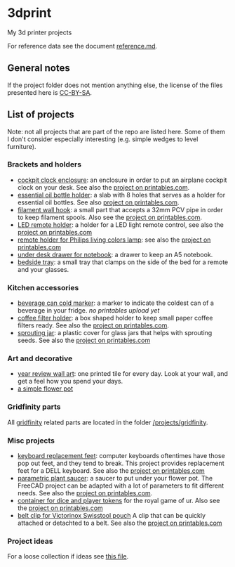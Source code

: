 # 3dprint
My 3d printer projects

For reference data see the document [reference.md](./reference.md).

## General notes
If the project folder does not mention anything else, the license of the files
presented here is [CC-BY-SA][ss_by_sa].

## List of projects
Note: not all projects that are part of the repo are listed here. Some of them
I don't consider especially interesting (e.g. simple wedges to level 
furniture).

### Brackets and holders
* [cockpit clock enclosure](projects/brackets_holders/cockpit-clocks/cockpit-clock-enclosure): 
  an enclosure in order to put an airplane cockpit 
  clock on your desk. See also the [project on printables.com](
  https://www.printables.com/model/292694-cockpit-clock-enclosure).
* [essential oil bottle holder](projects/brackets_holders/essential-oil-holder): a slab with 8
  holes that serves as a holder for essential oil bottles. See also
  [project on printables.com](
  https://www.printables.com/model/349100-holder-for-essential-oil-bottles).
* [filament wall hook](projects/brackets_holders/filament-wall-hook): a small part that accepts
  a 32mm PCV pipe in order to keep filament spools. Also see the 
  [project on printables.com](
  https://www.printables.com/model/316022-wall-hook-for-filament-spool-storage).
* [LED remote holder](projects/brackets_holders/led-remote-holder): a holder for a LED light
  remote control, see also the [project on printables.com](
  https://www.printables.com/model/332527-led-remote-holder)
* [remote holder for Philips living colors lamp](
  projects/brackets_holders/led-remote-holder-philipps): see also the [project on printables.com](
  https://www.printables.com/model/348441-holder-for-philips-living-colors-remote)
* [under desk drawer for notebook](projects/brackets_holders/under-desk-drawer): a drawer 
  to keep an A5 notebook.
* [bedside tray](projects/brackets_holders/bedside-tray): a small tray that clamps on the
  side of the bed for a remote and your glasses.

### Kitchen accessories
* [beverage can cold marker](projects/kitchen_accessories/beer-can-cold-marker): a marker to indicate
  the coldest can of a beverage in your fridge. _no printables upload yet_
* [coffee filter holder](projects/kitchen_accessories/coffee-filter-holder): a box shaped
  holder to keep small paper coffee filters ready. See also the 
  [project on printables.com](
  https://www.printables.com/model/317254-small-paper-coffee-filter-holder).
* [sprouting jar](projects/kitchen_accessories/sprouting-jar): a plastic
  cover for glass jars that helps with sprouting seeds. 
  See also the [project on printables.com](
  https://www.printables.com/model/736427-sprouting-jar)


### Art and decorative
* [year review wall art](projects/art_decoration/year-review-wallart): one printed tile 
  for every day. Look at your wall, and get a feel how you spend your days.
* [a simple flower pot](./projects/art_decoration/flower-pot)

### Gridfinity parts
All [gridfinity](https://gridfinity.xyz/) related parts are located 
in the folder [/projects/gridfinity](./projects/gridfinity).

### Misc projects
* [keyboard replacement feet](projects/misc_projects/keyboard_replacement_feet): computer
  keyboards oftentimes have those pop out feet, and they tend to break. This
  project provides replacement feet for a DELL keyboard. See also the
  [project on printables.com](
  https://www.printables.com/model/321140-keyboard-replacement-feet-for-dell-keyboard)
* [parametric plant saucer](projects/misc_projects/plant_saucer): a saucer to put under your
  flower pot. The FreeCAD project can be adapted with a lot of parameters to
  fit different needs. See also the [project on printables.com](
  https://www.printables.com/model/309976-parametric-plant-saucer).
* [container for dice and player tokens](projects/misc_projects/urgame-container) for the
  royal game of ur. Also see the [project on printables.com](
  https://www.printables.com/model/349837-container-for-game-of-ur-material)
* [belt clip for Victorinox Swisstool pouch](projects/misc_projects/swisstool-pocket-clip)
  A clip that can be quickly attached or detachted to a belt. See also the
  [project on printables.com](https://www.printables.com/model/440875-victorinox-swisstool-belt-clip)

### Project ideas
For a loose collection if ideas see [this file](./project_ideas.md).

[ss_by_sa]: https://creativecommons.org/licenses/by-sa/4.0/
